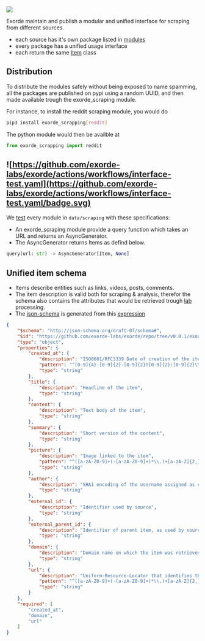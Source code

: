 <img src="https://img.shields.io/badge/how%20to-scrap-blue?style=for-the-badge" />

Exorde maintain and publish a modular and unified interface for scraping from different sources.

- each source has it's own package listed in [modules](./modules)
- every package has a unified usage interface
- each return the same [Item](../schema) class

## Distribution

To distribute the modules safely without being exposed to name spamming, all the packages are published on pypi using a random UUID, and then made available trough the exorde_scraping module.

For instance, to install the reddit scraping module, you would do
```bash
pip3 install exorde_scrapping[reddit]
```

The python module would then be availble at

```python
from exorde_scrapping import reddit
```


## ![https://github.com/exorde-labs/exorde/actions/workflows/interface-test.yaml](https://github.com/exorde-labs/exorde/actions/workflows/interface-test.yaml/badge.svg)



We [test](tests/test_unified_interface.py) every module in `data/scraping` with these specifications:

- An exorde_scraping module provide a query function which takes an URL and returns an AsyncGenerator.
- The AsyncGenerator returns Items as defind below.
```python
query(url: str) -> AsyncGenerator[Item, None]
```

## Unified item schema
- Items describe entities such as links, videos, posts, comments.
- The item description is valid both for scraping & analysis, therefor the schema also contains the attributes that would be retrieved trough [lab](../lab) processing.
- The [json-schema](https://github.com/exorde-labs/exorde/schema/schema.json) is generated from this [expression](./exorde_data/__init__.py)

```json
{
    "$schema": "http://json-schema.org/draft-07/schema#",
    "$id": "https://github.com/exorde-labs/exorde/repo/tree/v0.0.1/exorde/schema/schema.json",
    "type": "object",
    "properties": {
        "created_at": {
            "description": "ISO8601/RFC3339 Date of creation of the item",
            "pattern": "^[0-9]{4}-[0-9]{2}-[0-9]{2}T[0-9]{2}:[0-9]{2}\\.[0-9]{1,6}?Z$",
            "type": "string"
        },
        "title": {
            "description": "Headline of the item",
            "type": "string"
        },
        "content": {
            "description": "Text body of the item",
            "type": "string"
        },
        "summary": {
            "description": "Short version of the content",
            "type": "string"
        },
        "picture": {
            "description": "Image linked to the item",
            "pattern": "^([a-zA-Z0-9]+(-[a-zA-Z0-9]+)*\\.)+[a-zA-Z]{2,}",
            "type": "string"
        },
        "author": {
            "description": "SHA1 encoding of the username assigned as creator of the item on its source platform",
            "type": "string"
        },
        "external_id": {
            "description": "Identifier used by source",
            "type": "string"
        },
        "external_parent_id": {
            "description": "Identifier of parent item, as used by source",
            "type": "string"
        },
        "domain": {
            "description": "Domain name on which the item was retrieved",
            "type": "string"
        },
        "url": {
            "description": "Uniform-Resource-Locator that identifies the location of the item",
            "pattern": "^([a-zA-Z0-9]+(-[a-zA-Z0-9]+)*\\.)+[a-zA-Z]{2,}",
            "type": "string"
        }
    },
    "required": [
        "created_at",
        "domain",
        "url"
    ]
}
```
